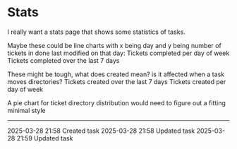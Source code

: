 Stats
===

I really want a stats page that shows some statistics of tasks.

Maybe these could be line charts with x being day and y being number of tickets in done last modified on that day:
Tickets completed per day of week
Tickets completed over the last 7 days

These might be tough, what does created mean? is it affected when a task moves directories?
Tickets created over the last 7 days
Tickets created per day of week

A pie chart for ticket directory distribution would need to figure out a fitting minimal style

---

2025-03-28 21:58	Created task
2025-03-28 21:58	Updated task
2025-03-28 21:59	Updated task